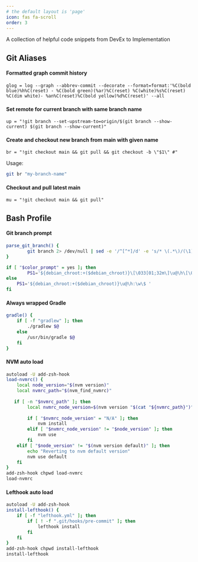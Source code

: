 ```yaml
---
# the default layout is 'page'
icon: fas fa-scroll
order: 3
---
```


A collection of helpful code snippets from DevEx to Implementation


## Git Aliases

#### Formatted graph commit history
```
glog = log --graph --abbrev-commit --decorate --format=format:'%C(bold blue)%h%C(reset) - %C(bold green)(%ar)%C(reset) %C(white)%s%C(reset) %C(dim white)- %an%C(reset)%C(bold yellow)%d%C(reset)' --all
```

#### Set remote for current branch with same branch name
```
up = "!git branch --set-upstream-to=origin/$(git branch --show-current) $(git branch --show-current)"
```

#### Create and checkout new branch from main with given name
```
br = "!git checkout main && git pull && git checkout -b \"$1\" #"
```
Usage:
```sh
git br "my-branch-name"
```

#### Checkout and pull latest main
```
mu = "!git checkout main && git pull"
```

## Bash Profile

#### Git branch prompt
```sh
parse_git_branch() {
        git branch 2> /dev/null | sed -e '/^[^*]/d' -e 's/* \(.*\)/(\1)/'
}

if [ "$color_prompt" = yes ]; then
        PS1='${debian_chroot:+($debian_chroot)}\[\033[01;32m\]\u@\h\[\033[00m\]:\[\033[01;34m\]\w\[\033[00m\]\[\033[01;31m\] $(parse_git_branch)\[\033[00m\]\$ '
else
    PS1='${debian_chroot:+($debian_chroot)}\u@\h:\w\$ '
fi
```

#### Always wrapped Gradle
```sh
gradle() {
    if [ -f "gradlew" ]; then
        ./gradlew $@
    else
        /usr/bin/gradle $@
    fi
}
```

#### NVM auto load
```sh
autoload -U add-zsh-hook
load-nvmrc() {
    local node_version="$(nvm version)"
    local nvmrc_path="$(nvm_find_nvmrc)"
 
   if [ -n "$nvmrc_path" ]; then
        local nvmrc_node_version=$(nvm version "$(cat "${nvmrc_path}")")
 
        if [ "$nvmrc_node_version" = "N/A" ]; then
            nvm install
        elif [ "$nvmrc_node_version" != "$node_version" ]; then
            nvm use
        fi
    elif [ "$node_version" != "$(nvm version default)" ]; then
        echo "Reverting to nvm default version"
        nvm use default
    fi
}
add-zsh-hook chpwd load-nvmrc
load-nvmrc
```

#### Lefthook auto load
```sh
autoload -U add-zsh-hook
install-lefthook() {
    if [ -f "lefthook.yml" ]; then
        if [ ! -f ".git/hooks/pre-commit" ]; then
            lefthook install
        fi
    fi
}
add-zsh-hook chpwd install-lefthook
install-lefthook
```
